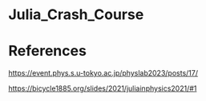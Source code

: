 # Julia_Crash_Course

# References
https://event.phys.s.u-tokyo.ac.jp/physlab2023/posts/17/

https://bicycle1885.org/slides/2021/juliainphysics2021/#1
